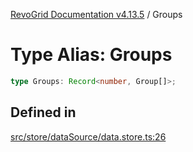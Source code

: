 [RevoGrid Documentation v4.13.5](README.md) / Groups

# Type Alias: Groups

```ts
type Groups: Record<number, Group[]>;
```

## Defined in

[src/store/dataSource/data.store.ts:26](https://github.com/revolist/revogrid/blob/f32590b4b251a55e7610f26e48cd67947bdd6441/src/store/dataSource/data.store.ts#L26)
